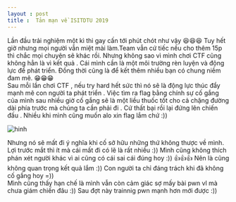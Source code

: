 ```yaml
---
layout : post 
title :  Tản mạn về ISITDTU 2019 
---
```


Lần đầu trải nghiệm một kì thi gay cấn tới phút chót như vậy 😆😆😆 Tuy hết giờ nhưng mọi người vẫn miệt mài làm.Team vẫn cứ tiếc nếu cho 
thêm 15p thì chắc mọi chuyện sẽ khác rồi. Nhưng không sao vì mình chơi CTF cũng không hẳn là vì kết quả . Cái mình cần là một môi trường rèn luyện và động lực để phát triển. Đồng thời cũng là 
để kết thêm nhiều bạn có chung niềm đam mê. 😁😁😁  
Sau mỗi lần chơi CTF , nếu try hard hết sức thì nó sẽ là động lực thúc đẩy mạnh mẽ con người ta phát triển . Việc tìm ra flag bằng chính sự cố 
gắng của mình sau nhiều giờ cố gắng sẽ là một liều thuốc tốt cho cả chặng đường dài phía trước mà chúng ta cần phải đi . Cứ thất bại rồi lại đứng 
lên chiến đấu . Nhiều khi mình cũng muốn alo xin flag lắm chứ :))   

![hinh](https://i.ytimg.com/vi/4lqa32HNIhQ/maxresdefault.jpg)   

Nhưng nó sẽ mất đi ý nghĩa khi cố sở hữu những thứ không thược về mình. Lợi trước mắt thì ít mà cái mất đi có lẽ là rất nhiều :)) Mình cũng không thích 
phán xét người khác vì ai cũng có cái sai cái đúng hoy :)) 👍👍👍  Nên là cũng không quan trọng kết quả lắm :)) Con người ta chỉ đáng trách khi 
đã không cố gắng hoy =))  
Mình cũng thấy hạn chế là mình vẫn còn cảm giác sợ mấy bài pwn vl mà chưa giám chiến đâu :)) Sau đợt này trainnig pwn mạnh hơn mới được :)) 

